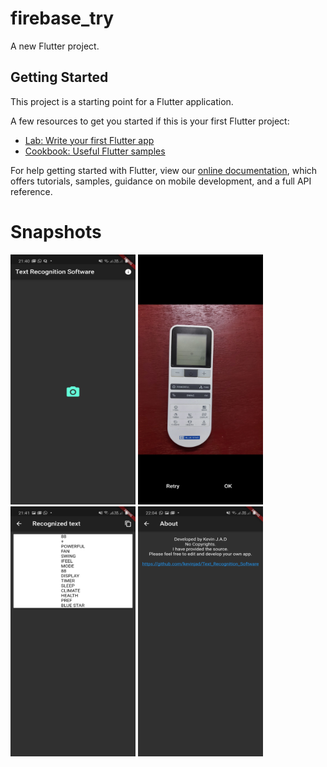 # firebase_try

A new Flutter project.

## Getting Started

This project is a starting point for a Flutter application.

A few resources to get you started if this is your first Flutter project:

- [Lab: Write your first Flutter app](https://flutter.dev/docs/get-started/codelab)
- [Cookbook: Useful Flutter samples](https://flutter.dev/docs/cookbook)

For help getting started with Flutter, view our
[online documentation](https://flutter.dev/docs), which offers tutorials,
samples, guidance on mobile development, and a full API reference.

# Snapshots

<img src="https://github.com/kevinjad/Text_Recognition_Software/blob/master/Screenshot_20200710-214016.jpg"  width="200" height="400">
<img src="https://github.com/kevinjad/Text_Recognition_Software/blob/master/Screenshot_20200710-214100_Camera.jpg"  width="200" height="400">
<img src="https://github.com/kevinjad/Text_Recognition_Software/blob/master/Screenshot_20200710-214112.jpg"  width="200" height="400">
<img src="https://github.com/kevinjad/Text_Recognition_Software/blob/master/Screenshot_20200710-220429.jpg"  width="200" height="400">

